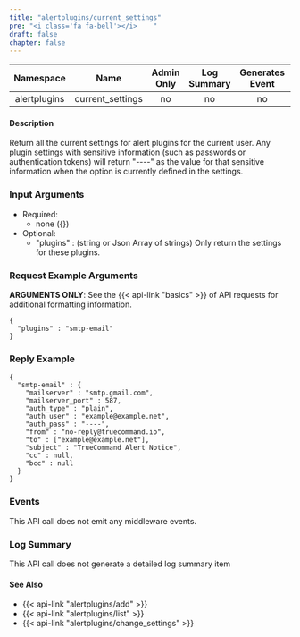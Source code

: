 ```yaml
---
title: "alertplugins/current_settings"
pre: "<i class='fa fa-bell'></i>	"
draft: false
chapter: false
---
```


| Namespace | Name | Admin Only | Log Summary | Generates Event | Version Added
|:----------------:|:--------:|:--------:|:--------:|:--------:|:---:|
| alertplugins | current_settings | no | no | no | 1.1 |

#### Description
Return all the current settings for alert plugins for the current user. Any plugin settings with sensitive information (such as passwords or authentication tokens) will return "----" as the value for that sensitive information when the option is currently defined in the settings.

### Input Arguments
* Required:
   * none ({})
* Optional:
   * "plugins" : (string or Json Array of strings) Only return the settings for these plugins.


### Request Example Arguments
**ARGUMENTS ONLY**: See the {{< api-link "basics" >}} of API requests for additional formatting information.

```
{
  "plugins" : "smtp-email"
}
```

### Reply Example
```
{
  "smtp-email" : {
    "mailserver" : "smtp.gmail.com",
    "mailserver_port" : 587,
    "auth_type" : "plain",
    "auth_user" : "example@example.net",
    "auth_pass" : "----",
    "from" : "no-reply@truecommand.io",
    "to" : ["example@example.net"],
    "subject" : "TrueCommand Alert Notice",
    "cc" : null,
    "bcc" : null
  }
}
```


### Events
This API call does not emit any middleware events.

### Log Summary
This API call does not generate a detailed log summary item


#### See Also
* {{< api-link "alertplugins/add" >}}
* {{< api-link "alertplugins/list" >}}
* {{< api-link "alertplugins/change_settings" >}}
